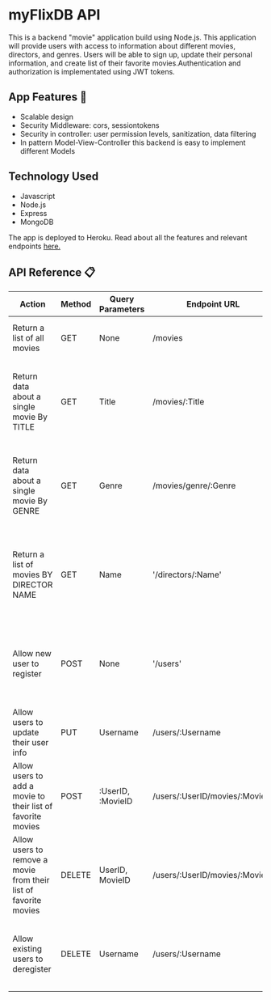 # myFlixDB API

This is a backend "movie" application build using Node.js. This application will provide users with access to information about different movies, directors, and genres. Users will be able to sign up, update their personal information, and create list of their favorite movies.Authentication and authorization is implementated using JWT tokens.

## App Features 🚀

- Scalable design
- Security Middleware: cors, sessiontokens
- Security in controller: user permission levels, sanitization, data filtering
- In pattern Model-View-Controller this backend is easy to implement different Models

## Technology Used
* Javascript
* Node.js
* Express
* MongoDB

The app is deployed to Heroku. Read about all the features and relevant endpoints <a href="https://my-flix-movie-api.herokuapp.com/documentation.html">here.</a>

## API Reference 📋

| Action  | Method |  Query Parameters | Endpoint URL | Response
| ------------- | ----------- | ------------- | ------------ | ------------- |
| Return a list of all movies | GET  | None | /movies  |Returns a JSON array of all movies |
| Return data about a single movie By TITLE  | GET  | Title  |	/movies/:Title |  Returns a JSON object of movie matching the title passed in the url
| Return data about a single movie By GENRE  | GET  | Genre  |	/movies/genre/:Genre |  Returns a JSON array of all movies matching the genre passed in the url
| Return a list of movies BY DIRECTOR NAME  | GET  | Name  |	'/directors/:Name' |  Returns a JSON object of all the movies matching by the director name that was passed in the url
| Allow new user to register | POST  | None |	'/users' |  Returns a JSON Object holding data about the new user created, with an id
| Allow users to update their user info | PUT  | Username  | /users/:Username | Returns a JSON object with updated user data
| Allow users to add a movie to their list of favorite movies | POST  | :UserID, :MovieID  |	/users/:UserID/movies/:MovieID |  Returns a JSON object with updated user data
| Allow users to remove a movie from their list of favorite movies | DELETE  | UserID, MovieID  | /users/:UserID/movies/:MovieID |  Returns a JSON object with updated user data
| Allow existing users to deregister| DELETE  | Username  | /users/:Username | Returns a text confirming that the user was deleted successfully